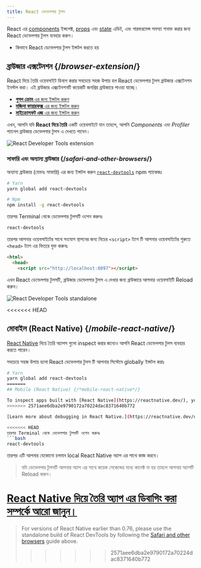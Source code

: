 ```yaml
---
title: React ডেভেলপার টুলস
---
```


<Intro>

 React এর [components](/learn/your-first-component) ইন্সপেক্ট, [props](/learn/passing-props-to-a-component) এবং [state](/learn/state-a-components-memory) এডিট, এবং পারফরমেন্স সমস্যা শনাক্ত করার জন্য React ডেভেলপার টুলস ব্যবহার করুন।

</Intro>

<YouWillLearn>

* কিভাবে React ডেভেলপার টুলস ইন্সটল করতে হয়

</YouWillLearn>

## ব্রাউজার এক্সটেনশন {/*browser-extension*/}

React দিয়ে তৈরি ওয়েবসাইট ডিবাগ করার সবচেয়ে সহজ উপায় হল React ডেভেলপার টুলস ব্রাউজার এক্সটেনশন ইনস্টল করা। এই ব্রাউজার এক্সটেনশনটি কয়েকটি জনপ্রিয় ব্রাউজারে পাওয়া যাচ্ছে।

* [**গুগল ক্রোম** এর জন্য ইন্সটল করুন](https://chrome.google.com/webstore/detail/react-developer-tools/fmkadmapgofadopljbjfkapdkoienihi?hl=en)
* [**মজিলা ফায়ারফক্স** এর জন্য ইন্সটল করুন](https://addons.mozilla.org/en-US/firefox/addon/react-devtools/)
* [**মাইক্রোসফট এজ** এর জন্য ইন্সটল করুন](https://microsoftedge.microsoft.com/addons/detail/react-developer-tools/gpphkfbcpidddadnkolkpfckpihlkkil)

এখন, আপনি যদি **React দিয়ে তৈরি** একটি ওয়েবসাইটে যান তাহলে, আপনি _Components_ এবং _Profiler_ প্যানেল ব্রাউজার ডেভেলপার টুলস এ দেখতে পাবেন।

![React Developer Tools extension](/images/docs/react-devtools-extension.png)

### সাফারি এবং অন্যান্য ব্রাউজার {/*safari-and-other-browsers*/}
অন্যান্য ব্রাউজার (যেমনঃ সাফারি) এর জন্য ইন্সটল করুন [`react-devtools`](https://www.npmjs.com/package/react-devtools) npm প্যাকেজঃ
```bash
# Yarn
yarn global add react-devtools

# Npm
npm install -g react-devtools
```

তারপর Terminal থেকে ডেভেলপার টুলসটি ওপেন করুনঃ
```bash
react-devtools
```

তারপর আপনার ওয়েবসাইটের সাথে সংযোগ স্থাপনের জন্য নিচের `<script>` ট্যাগ টি আপনার ওয়েবসাইটের শুরুতে `<head>` ট্যাগ এর ভিতরে যুক্ত করুনঃ
```html {3}
<html>
  <head>
    <script src="http://localhost:8097"></script>
```

এখন React ডেভেলপার টুলসটি, ব্রাউজার ডেভেলপার টুলস এ দেখার জন্য ব্রাউজারে আপনার ওয়েবসাইটি Reload করুন।

![React Developer Tools standalone](/images/docs/react-devtools-standalone.png)

<<<<<<< HEAD
## মোবাইল (React Native) {/*mobile-react-native*/}
[React Native](https://reactnative.dev/) দিয়ে তৈরি অ্যাপস গুলো inspect করার জন্যেও আপনি React ডেভেলপার টুলস ব্যবহার করতে পারেন।

সবচেয়ে সহজ উপায় হলো React ডেভেলপার টুলস টি আপনার সিস্টেমে globally ইন্সটল করাঃ
```bash
# Yarn
yarn global add react-devtools
=======
## Mobile (React Native) {/*mobile-react-native*/}

To inspect apps built with [React Native](https://reactnative.dev/), you can use [React Native DevTools](https://reactnative.dev/docs/react-native-devtools), the built-in debugger that deeply integrates React Developer Tools. All features work identically to the browser extension, including native element highlighting and selection.
>>>>>>> 2571aee6dba2e9790172a70224dac8371640b772

[Learn more about debugging in React Native.](https://reactnative.dev/docs/debugging)

<<<<<<< HEAD
তারপর Terminal থেকে ডেভেলপার টুলসটি ওপেন করুনঃ 
```bash
react-devtools
```

তারপর এটি আপনার যেকোনো চলমান local React Native অ্যাপ এর সাথে কাজ করবে। 

> যদি ডেভেলপার টুলসটি আপনার অ্যাপ এর সাথে কয়েক সেকেন্ডের মধ্যে কানেক্ট না হয় তাহলে আপনার অ্যাপটি Reload করুন।

[React Native দিয়ে তৈরি অ্যাপ এর ডিবাগিং করা সম্পর্কে আরো জানুন।](https://reactnative.dev/docs/debugging)
=======
> For versions of React Native earlier than 0.76, please use the standalone build of React DevTools by following the [Safari and other browsers](#safari-and-other-browsers) guide above.
>>>>>>> 2571aee6dba2e9790172a70224dac8371640b772
